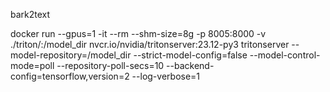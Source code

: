 bark2text


docker run --gpus=1 -it --rm --shm-size=8g -p 8005:8000  -v ./triton/:/model_dir  nvcr.io/nvidia/tritonserver:23.12-py3 tritonserver --model-repository=/model_dir --strict-model-config=false --model-control-mode=poll --repository-poll-secs=10 --backend-config=tensorflow,version=2 --log-verbose=1
